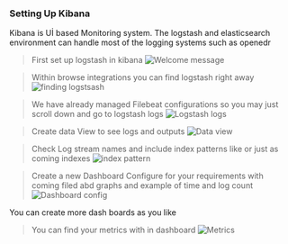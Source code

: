 ### Setting Up Kibana

 Kibana is Uİ based Monitoring system. The logstash and elasticsearch environment can handle most of the logging systems such as openedr

>First set up logstash in kibana
 ![Welcome message](https://github.com/ComodoSecurity/openedr/blob/main/docs/screenshots/elastic%20ui1.png)

 >Within browse integrations you can find logstash right away
 ![finding logstsash](https://github.com/ComodoSecurity/openedr/blob/main/docs/screenshots/elastic%20ui2.png)

 > We have already managed Filebeat configurations so you may just scroll down and go to logstash logs
 ![Logstash logs](https://github.com/ComodoSecurity/openedr/blob/main/docs/screenshots/elastic%20ui3.png)

 > Create data View to see logs and outputs
 ![Data view](https://github.com/ComodoSecurity/openedr/blob/main/docs/screenshots/elastic%20ui4.png)

 > Check Log stream names and include index patterns like or just as coming indexes
 ![index pattern](https://github.com/ComodoSecurity/openedr/blob/main/docs/screenshots/elastic%20ui5.png)

 > Create a new Dashboard Configure for your requirements with coming filed abd graphs and example of time and log count
 ![Dashboard config](https://github.com/ComodoSecurity/openedr/blob/main/docs/screenshots/elastic%20ui6.png)

  You can create more dash boards as you like
    
 > You can find your metrics with in dashboard 
 ![Metrics](https://github.com/ComodoSecurity/openedr/blob/main/docs/screenshots/elastic%20ui7.png)
